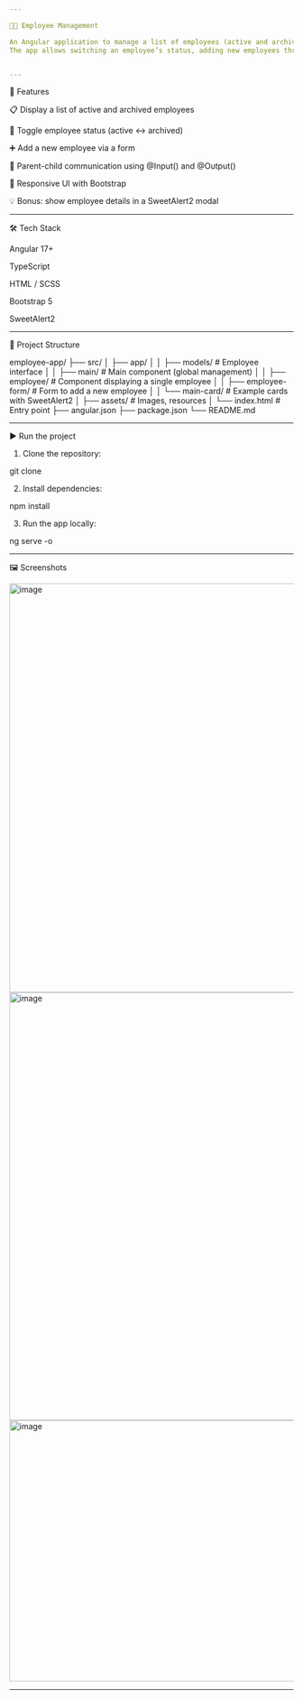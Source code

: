 ```yaml
---

👩‍💼 Employee Management

An Angular application to manage a list of employees (active and archived).
The app allows switching an employee’s status, adding new employees through a form, and displaying employee details in a SweetAlert2 modal.


---
```


🚀 Features

📋 Display a list of active and archived employees

🔄 Toggle employee status (active ↔ archived)

➕ Add a new employee via a form

📢 Parent-child communication using @Input() and @Output()

🎨 Responsive UI with Bootstrap

💡 Bonus: show employee details in a SweetAlert2 modal



---

🛠️ Tech Stack

Angular 17+

TypeScript

HTML / SCSS

Bootstrap 5

SweetAlert2



---

📂 Project Structure

employee-app/
├── src/
│ ├── app/
│ │ ├── models/ # Employee interface
│ │ ├── main/ # Main component (global management)
│ │ ├── employee/ # Component displaying a single employee
│ │ ├── employee-form/ # Form to add a new employee
│ │ └── main-card/ # Example cards with SweetAlert2
│ ├── assets/ # Images, resources
│ └── index.html # Entry point
├── angular.json
├── package.json
└── README.md


---

▶️ Run the project

1. Clone the repository:

git clone 


2. Install dependencies:

npm install


3. Run the app locally:

ng serve -o




---

🖼️ Screenshots

<img width="1575" height="725" alt="image" src="https://github.com/user-attachments/assets/1e48e6b7-2493-4f1a-93f5-846524fe451d" />


<img width="1586" height="759" alt="image" src="https://github.com/user-attachments/assets/ae810312-315e-468c-8f1c-f20ef3fb064c" />


<img width="1415" height="463" alt="image" src="https://github.com/user-attachments/assets/9533258c-e876-4187-a623-df25db719a4f" />





---
